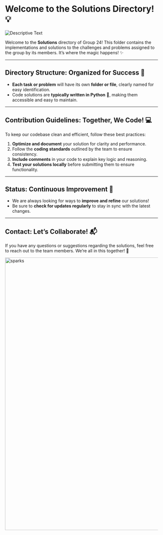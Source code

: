 # **Welcome to the Solutions Directory!** 💡

![Descriptive Text](https://media0.giphy.com/media/v1.Y2lkPTc5MGI3NjExMmh4N3N4YW41eGp5bWtnNXZ1Z2Z2eHhmeDQyNXlreTlqemxpdGcybiZlcD12MV9pbnRlcm5hbF9naWZfYnlfaWQmY3Q9Zw/iIqmM5tTjmpOB9mpbn/giphy.webp)

Welcome to the **Solutions** directory of Group 24! This folder contains the implementations and solutions to the challenges and problems assigned to the group by its members. It’s where the magic happens! ✨

---

## **Directory Structure: Organized for Success** 📂

- **Each task or problem** will have its own **folder or file**, clearly named for easy identification.
- Code solutions are **typically written in Python** 🐍, making them accessible and easy to maintain.

---

## **Contribution Guidelines: Together, We Code!** 💻

To keep our codebase clean and efficient, follow these best practices:

1. **Optimize and document** your solution for clarity and performance.
2. Follow the **coding standards** outlined by the team to ensure consistency.
3. **Include comments** in your code to explain key logic and reasoning.
4. **Test your solutions locally** before submitting them to ensure functionality.

---

## **Status: Continuous Improvement** 🔄

- We are always looking for ways to **improve and refine** our solutions!
- Be sure to **check for updates regularly** to stay in sync with the latest changes.

---

## **Contact: Let’s Collaborate!** 📬

If you have any questions or suggestions regarding the solutions, feel free to reach out to the team members. We’re all in this together! 🤝

<!-- 
The HTML <img> tag is used to control the image's width (900px), ensuring a consistent appearance.
-->
<img src="https://img1.picmix.com/output/stamp/normal/1/7/6/9/2289671_302fc.gif" alt="sparks" width="900"/>
